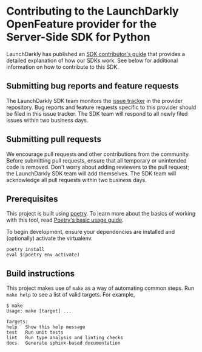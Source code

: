 # Contributing to the LaunchDarkly OpenFeature provider for the Server-Side SDK for Python

LaunchDarkly has published an [SDK contributor's guide](https://docs.launchdarkly.com/sdk/concepts/contributors-guide) that provides a detailed explanation of how our SDKs work. See below for additional information on how to contribute to this SDK.

## Submitting bug reports and feature requests

The LaunchDarkly SDK team monitors the [issue tracker](https://github.com/launchdarkly/openfeature-python-server/issues) in the provider repository. Bug reports and feature requests specific to this provider should be filed in this issue tracker. The SDK team will respond to all newly filed issues within two business days.

## Submitting pull requests

We encourage pull requests and other contributions from the community. Before submitting pull requests, ensure that all temporary or unintended code is removed. Don't worry about adding reviewers to the pull request; the LaunchDarkly SDK team will add themselves. The SDK team will acknowledge all pull requests within two business days.

## Prerequisites

This project is built using [poetry](https://python-poetry.org/). To learn more about the basics of working with this tool, read [Poetry's basic usage guide](https://python-poetry.org/docs/basic-usage/).

To begin development, ensure your dependencies are installed and (optionally) activate the virtualenv.

```
poetry install
eval $(poetry env activate)
```

## Build instructions

This project makes use of `make` as a way of automating common steps. Run `make help` to see a list of valid targets. For example,

```shell
$ make
Usage: make [target] ...

Targets:
help   Show this help message
test   Run unit tests
lint   Run type analysis and linting checks
docs   Generate sphinx-based documentation
```
